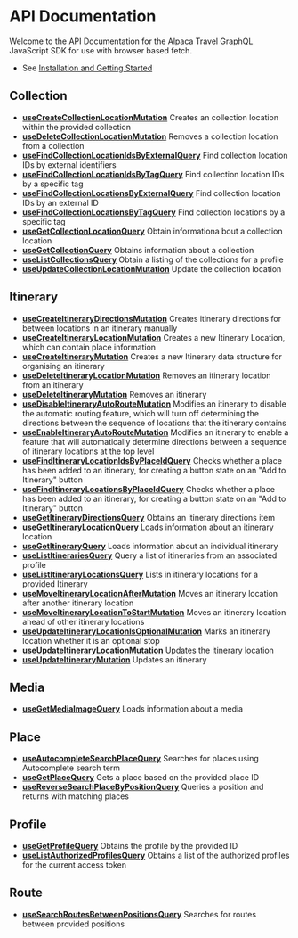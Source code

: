 # API Documentation

Welcome to the API Documentation for the Alpaca Travel GraphQL JavaScript SDK
for use with browser based fetch.

- See [Installation and Getting Started](https://alpacatravel.github.io/graph-sdk/packages/fetch/)
  

## Collection

- **[useCreateCollectionLocationMutation](https://alpacatravel.github.io/graph-sdk/packages/react-apollo/docs/functions/useCreateCollectionLocationMutation.html)**
  Creates an collection location within the provided collection
- **[useDeleteCollectionLocationMutation](https://alpacatravel.github.io/graph-sdk/packages/react-apollo/docs/functions/useDeleteCollectionLocationMutation.html)**
  Removes a collection location from a collection
- **[useFindCollectionLocationIdsByExternalQuery](https://alpacatravel.github.io/graph-sdk/packages/react-apollo/docs/functions/useFindCollectionLocationIdsByExternalQuery.html)**
  Find collection location IDs by external identifiers
- **[useFindCollectionLocationIdsByTagQuery](https://alpacatravel.github.io/graph-sdk/packages/react-apollo/docs/functions/useFindCollectionLocationIdsByTagQuery.html)**
  Find collection location IDs by a specific tag
- **[useFindCollectionLocationsByExternalQuery](https://alpacatravel.github.io/graph-sdk/packages/react-apollo/docs/functions/useFindCollectionLocationsByExternalQuery.html)**
  Find collection location IDs by an external ID
- **[useFindCollectionLocationsByTagQuery](https://alpacatravel.github.io/graph-sdk/packages/react-apollo/docs/functions/useFindCollectionLocationsByTagQuery.html)**
  Find collection locations by a specific tag
- **[useGetCollectionLocationQuery](https://alpacatravel.github.io/graph-sdk/packages/react-apollo/docs/functions/useGetCollectionLocationQuery.html)**
  Obtain informationa bout a collection location
- **[useGetCollectionQuery](https://alpacatravel.github.io/graph-sdk/packages/react-apollo/docs/functions/useGetCollectionQuery.html)**
  Obtains information about a collection
- **[useListCollectionsQuery](https://alpacatravel.github.io/graph-sdk/packages/react-apollo/docs/functions/useListCollectionsQuery.html)**
  Obtain a listing of the collections for a profile
- **[useUpdateCollectionLocationMutation](https://alpacatravel.github.io/graph-sdk/packages/react-apollo/docs/functions/useUpdateCollectionLocationMutation.html)**
  Update the collection location

## Itinerary

- **[useCreateItineraryDirectionsMutation](https://alpacatravel.github.io/graph-sdk/packages/react-apollo/docs/functions/useCreateItineraryDirectionsMutation.html)**
  Creates itinerary directions for between locations in an itinerary manually
- **[useCreateItineraryLocationMutation](https://alpacatravel.github.io/graph-sdk/packages/react-apollo/docs/functions/useCreateItineraryLocationMutation.html)**
  Creates a new Itinerary Location, which can contain place information
- **[useCreateItineraryMutation](https://alpacatravel.github.io/graph-sdk/packages/react-apollo/docs/functions/useCreateItineraryMutation.html)**
  Creates a new Itinerary data structure for organising an itinerary
- **[useDeleteItineraryLocationMutation](https://alpacatravel.github.io/graph-sdk/packages/react-apollo/docs/functions/useDeleteItineraryLocationMutation.html)**
  Removes an itinerary location from an itinerary
- **[useDeleteItineraryMutation](https://alpacatravel.github.io/graph-sdk/packages/react-apollo/docs/functions/useDeleteItineraryMutation.html)**
  Removes an itinerary
- **[useDisableItineraryAutoRouteMutation](https://alpacatravel.github.io/graph-sdk/packages/react-apollo/docs/functions/useDisableItineraryAutoRouteMutation.html)**
  Modifies an itinerary to disable the automatic routing feature, which will turn off determining the directions between the sequence of locations that the itinerary contains
- **[useEnableItineraryAutoRouteMutation](https://alpacatravel.github.io/graph-sdk/packages/react-apollo/docs/functions/useEnableItineraryAutoRouteMutation.html)**
  Modifies an itinerary to enable a feature that will automatically determine directions between a sequence of itinerary locations at the top level
- **[useFindItineraryLocationIdsByPlaceIdQuery](https://alpacatravel.github.io/graph-sdk/packages/react-apollo/docs/functions/useFindItineraryLocationIdsByPlaceIdQuery.html)**
  Checks whether a place has been added to an itinerary, for creating a button state on an "Add to Itinerary" button
- **[useFindItineraryLocationsByPlaceIdQuery](https://alpacatravel.github.io/graph-sdk/packages/react-apollo/docs/functions/useFindItineraryLocationsByPlaceIdQuery.html)**
  Checks whether a place has been added to an itinerary, for creating a button state on an "Add to Itinerary" button
- **[useGetItineraryDirectionsQuery](https://alpacatravel.github.io/graph-sdk/packages/react-apollo/docs/functions/useGetItineraryDirectionsQuery.html)**
  Obtains an itinerary directions item
- **[useGetItineraryLocationQuery](https://alpacatravel.github.io/graph-sdk/packages/react-apollo/docs/functions/useGetItineraryLocationQuery.html)**
  Loads information about an itinerary location
- **[useGetItineraryQuery](https://alpacatravel.github.io/graph-sdk/packages/react-apollo/docs/functions/useGetItineraryQuery.html)**
  Loads information about an individual itinerary
- **[useListItinerariesQuery](https://alpacatravel.github.io/graph-sdk/packages/react-apollo/docs/functions/useListItinerariesQuery.html)**
  Query a list of itineraries from an associated profile
- **[useListItineraryLocationsQuery](https://alpacatravel.github.io/graph-sdk/packages/react-apollo/docs/functions/useListItineraryLocationsQuery.html)**
  Lists in itinerary locations for a provided Itinerary
- **[useMoveItineraryLocationAfterMutation](https://alpacatravel.github.io/graph-sdk/packages/react-apollo/docs/functions/useMoveItineraryLocationAfterMutation.html)**
  Moves an itinerary location after another itinerary location
- **[useMoveItineraryLocationToStartMutation](https://alpacatravel.github.io/graph-sdk/packages/react-apollo/docs/functions/useMoveItineraryLocationToStartMutation.html)**
  Moves an itinerary location ahead of other itinerary locations
- **[useUpdateItineraryLocationIsOptionalMutation](https://alpacatravel.github.io/graph-sdk/packages/react-apollo/docs/functions/useUpdateItineraryLocationIsOptionalMutation.html)**
  Marks an itinerary location whether it is an optional stop
- **[useUpdateItineraryLocationMutation](https://alpacatravel.github.io/graph-sdk/packages/react-apollo/docs/functions/useUpdateItineraryLocationMutation.html)**
  Updates the itinerary location
- **[useUpdateItineraryMutation](https://alpacatravel.github.io/graph-sdk/packages/react-apollo/docs/functions/useUpdateItineraryMutation.html)**
  Updates an itinerary

## Media

- **[useGetMediaImageQuery](https://alpacatravel.github.io/graph-sdk/packages/react-apollo/docs/functions/useGetMediaImageQuery.html)**
  Loads information about a media

## Place

- **[useAutocompleteSearchPlaceQuery](https://alpacatravel.github.io/graph-sdk/packages/react-apollo/docs/functions/useAutocompleteSearchPlaceQuery.html)**
  Searches for places using Autocomplete search term
- **[useGetPlaceQuery](https://alpacatravel.github.io/graph-sdk/packages/react-apollo/docs/functions/useGetPlaceQuery.html)**
  Gets a place based on the provided place ID
- **[useReverseSearchPlaceByPositionQuery](https://alpacatravel.github.io/graph-sdk/packages/react-apollo/docs/functions/useReverseSearchPlaceByPositionQuery.html)**
  Queries a position and returns with matching places

## Profile

- **[useGetProfileQuery](https://alpacatravel.github.io/graph-sdk/packages/react-apollo/docs/functions/useGetProfileQuery.html)**
  Obtains the profile by the provided ID
- **[useListAuthorizedProfilesQuery](https://alpacatravel.github.io/graph-sdk/packages/react-apollo/docs/functions/useListAuthorizedProfilesQuery.html)**
  Obtains a list of the authorized profiles for the current access token

## Route

- **[useSearchRoutesBetweenPositionsQuery](https://alpacatravel.github.io/graph-sdk/packages/react-apollo/docs/functions/useSearchRoutesBetweenPositionsQuery.html)**
  Searches for routes between provided positions

